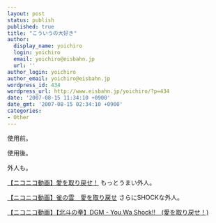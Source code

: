 ```yaml
---
layout: post
status: publish
published: true
title: "こういうの大好き"
author:
  display_name: yoichiro
  login: yoichiro
  email: yoichiro@eisbahn.jp
  url: ''
author_login: yoichiro
author_email: yoichiro@eisbahn.jp
wordpress_id: 434
wordpress_url: http://www.eisbahn.jp/yoichiro/?p=434
date: '2007-08-15 11:34:10 +0900'
date_gmt: '2007-08-15 02:34:10 +0900'
categories:
- Other
---
```


使用前。


使用後。


外人も。

[【ニコニコ動画】愛を取り戻せ！](http://www.nicovideo.jp/watch/sm432035)
もっとうまい外人。

[【ニコニコ動画】雀の雲　愛を取り戻せ](http://www.nicovideo.jp/watch/sm193694)
さらにSHOCKな外人。

[【ニコニコ動画】【北斗の拳】DGM - You Wa Shock!!　(愛を取り戻せ！)](http://www.nicovideo.jp/watch/sm85880)
